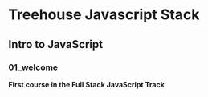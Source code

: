 # **Treehouse Javascript Stack**

## Intro to JavaScript

### 01_welcome


  **First course in the Full Stack JavaScript Track**